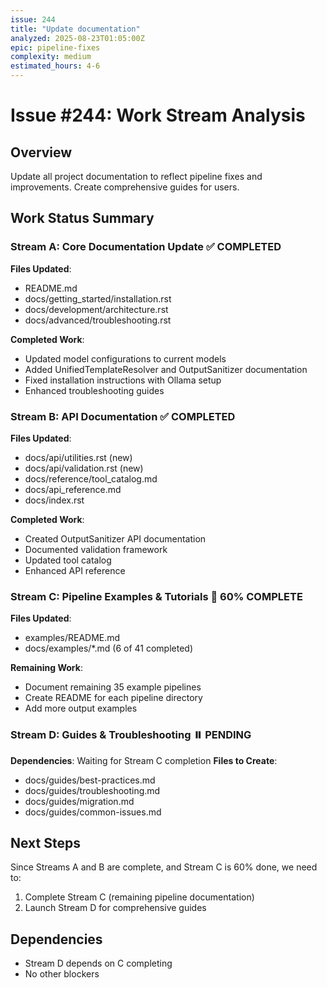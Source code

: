 ```yaml
---
issue: 244
title: "Update documentation"
analyzed: 2025-08-23T01:05:00Z
epic: pipeline-fixes
complexity: medium
estimated_hours: 4-6
---
```


# Issue #244: Work Stream Analysis

## Overview
Update all project documentation to reflect pipeline fixes and improvements. Create comprehensive guides for users.

## Work Status Summary

### Stream A: Core Documentation Update ✅ COMPLETED
**Files Updated**:
- README.md
- docs/getting_started/installation.rst
- docs/development/architecture.rst
- docs/advanced/troubleshooting.rst

**Completed Work**:
- Updated model configurations to current models
- Added UnifiedTemplateResolver and OutputSanitizer documentation
- Fixed installation instructions with Ollama setup
- Enhanced troubleshooting guides

### Stream B: API Documentation ✅ COMPLETED
**Files Updated**:
- docs/api/utilities.rst (new)
- docs/api/validation.rst (new)
- docs/reference/tool_catalog.md
- docs/api_reference.md
- docs/index.rst

**Completed Work**:
- Created OutputSanitizer API documentation
- Documented validation framework
- Updated tool catalog
- Enhanced API reference

### Stream C: Pipeline Examples & Tutorials 🔄 60% COMPLETE
**Files Updated**:
- examples/README.md
- docs/examples/*.md (6 of 41 completed)

**Remaining Work**:
- Document remaining 35 example pipelines
- Create README for each pipeline directory
- Add more output examples

### Stream D: Guides & Troubleshooting ⏸️ PENDING
**Dependencies**: Waiting for Stream C completion
**Files to Create**:
- docs/guides/best-practices.md
- docs/guides/troubleshooting.md
- docs/guides/migration.md
- docs/guides/common-issues.md

## Next Steps

Since Streams A and B are complete, and Stream C is 60% done, we need to:
1. Complete Stream C (remaining pipeline documentation)
2. Launch Stream D for comprehensive guides

## Dependencies
- Stream D depends on C completing
- No other blockers